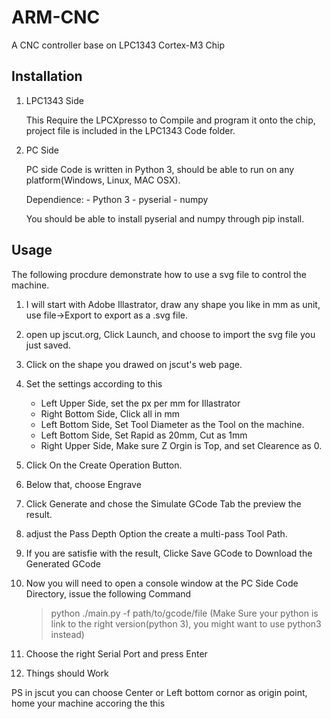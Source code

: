 ARM-CNC
=======

A CNC controller base on LPC1343 Cortex-M3 Chip

Installation
-------
1. LPC1343 Side

    This Require the LPCXpresso to Compile and program it onto the chip, project file is included in the LPC1343 Code         folder.
    
2. PC Side
    
    PC side Code is written in Python 3, should be able to run on any platform(Windows, Linux, MAC OSX).
    
    Dependience:
        - Python 3
        - pyserial
        - numpy
    
    You should be able to install pyserial and numpy through pip install.

Usage
------
The following procdure demonstrate how to use a svg file to control the machine.

1. I will start with Adobe Illastrator, draw any shape you like in mm as unit, 
    use file->Export to export as a .svg file.
2. open up jscut.org, Click Launch, and choose to import the svg file you just saved.
3. Click on the shape you drawed on jscut's web page.
4. Set the settings according to this
    - Left Upper Side, set the px per mm for Illastrator
    - Right Bottom Side, Click all in mm
    - Left Bottom Side, Set Tool Diameter as the Tool on the machine.
    - Left Bottom Side, Set Rapid as 20mm, Cut as 1mm
    - Right Upper Side, Make sure Z Orgin is Top, and set Clearence as 0.
5. Click On the Create Operation Button.
6. Below that, choose Engrave
7. Click Generate and chose the Simulate GCode Tab the preview the result.
8. adjust the Pass Depth Option the create a multi-pass Tool Path.
9. If you are satisfie with the result, Clicke Save GCode to Download the Generated GCode

10. Now you will need to open a console window at the PC Side Code Directory, issue the following Command
    > python ./main.py -f path/to/gcode/file
    (Make Sure your python is link to the right version(python 3), you might want to use python3 instead)

11. Choose the right Serial Port and press Enter
12. Things should Work

PS in jscut you can choose Center or Left bottom cornor as origin point, home your machine accoring the this
